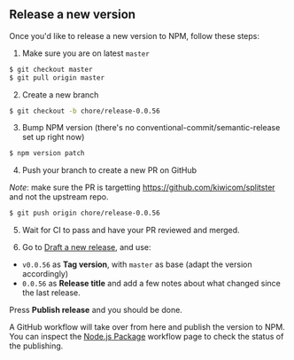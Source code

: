 ## Release a new version

Once you'd like to release a new version to NPM, follow these steps:
1. Make sure you are on latest `master`
```bash
$ git checkout master
$ git pull origin master
```

2. Create a new branch
```bash
$ git checkout -b chore/release-0.0.56
```

3. Bump NPM version (there's no conventional-commit/semantic-release set up right now)
```bash
$ npm version patch
```

4. Push your branch to create a new PR on GitHub

*Note*: make sure the PR is targetting https://github.com/kiwicom/splitster and not the upstream repo.

```bash
$ git push origin chore/release-0.0.56
```

5. Wait for CI to pass and have your PR reviewed and merged.

6. Go to [Draft a new release](https://github.com/kiwicom/splitster/releases/new), and use:
  - `v0.0.56` as **Tag version**, with `master` as base (adapt the version accordingly)
  - `0.0.56` as **Release title**
and add a few notes about what changed since the last release.

Press **Publish release** and you should be done.

A GitHub workflow will take over from here and publish the version to NPM. You can inspect the [Node.js Package](https://github.com/kiwicom/splitster/actions?query=workflow%3A%22Node.js+Package%22) workflow page to check the status of the publishing.
